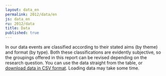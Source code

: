 ```yaml
---
layout: data_en
permalink: 2012/data/en
js: data_en
ru: 2012/data
title: Data
published: true
---
```


In our data events are classified according to their stated aims (by theme) and format (by type). Both these classifications are evidently subjective, so the groupings offered in this report can be revised depending on the research question.  You can use the data straight from the table, or [download data in CSV format](https://docs.google.com/spreadsheet/pub?key=0AqL_R49TiUuAdGpDMUphai0wemI4NXBkQ3BBUTJpYWc&single=true&gid=0&output=csv). Loading data may take some time.